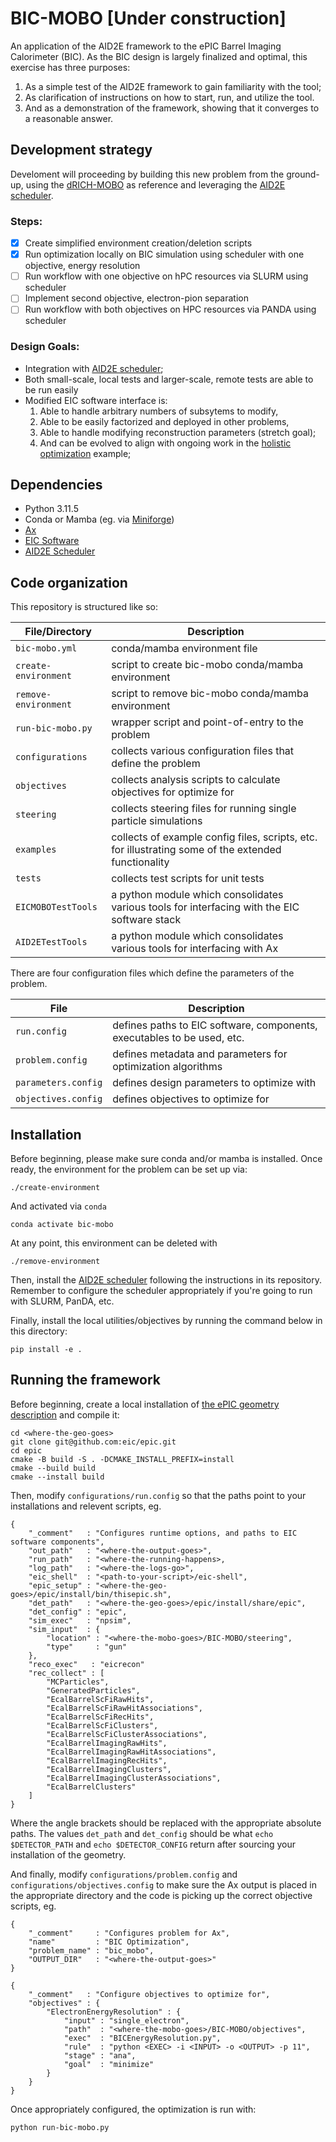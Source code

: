 # BIC-MOBO [Under construction]

An application of the AID2E framework to the ePIC Barrel Imaging Calorimeter (BIC).
As the BIC design is largely finalized and optimal, this exercise has three purposes:

  1. As a simple test of the AID2E framework to gain familiarity with the tool;
  2. As clarification of instructions on how to start, run, and utilize the tool.
  3. And as a demonstration of the framework, showing that it converges to a
     reasonable answer.

## Development strategy

Develoment will proceeding by building this new problem from the ground-up, using
the [dRICH-MOBO](https://github.com/aid2e/dRICH-MOBO) as reference and leveraging
the [AID2E scheduler](https://github.com/aid2e/scheduler_epic).

### Steps:

- [x] Create simplified environment creation/deletion scripts
- [x] Run optimization locally on BIC simulation using scheduler
      with one objective, energy resolution
- [ ] Run workflow with one objective on hPC resources via
      SLURM using scheduler
- [ ] Implement second objective, electron-pion separation
- [ ] Run workflow with both objectives on HPC resources via
      PANDA using scheduler

### Design Goals:

- Integration with [AID2E scheduler](https://github.com/aid2e/scheduler_epic);
- Both small-scale, local tests and larger-scale, remote tests are able to
  be run easily
- Modified EIC software interface is:
    1. Able to handle arbitrary numbers of subsytems to modify,
    2. Able to be easily factorized and deployed in other problems,
    3. Able to handle modifying reconstruction parameters (stretch
       goal);
    4. And can be evolved to align with ongoing work in the [holistic
       optimization](https://github.com/aid2e/HolisticOptimization) example;

## Dependencies

- Python 3.11.5
- Conda or Mamba (eg. via [Miniforge](https://github.com/conda-forge/miniforge)) 
- [Ax](https://ax.dev)
- [EIC Software](https://eic.github.io)
- [AID2E Scheduler](https://github.com/aid2e/scheduler_epic)

## Code organization

This repository is structured like so:

  | File/Directory | Description |
  |----------------|-------------|
  | `bic-mobo.yml` | conda/mamba environment file |
  | `create-environment` | script to create bic-mobo conda/mamba environment |
  | `remove-environment` | script to remove bic-mobo conda/mamba environment |
  | `run-bic-mobo.py` | wrapper script and point-of-entry to the problem |
  | `configurations` | collects various configuration files that define the problem |
  | `objectives` | collects analysis scripts to calculate objectives for optimize for |
  | `steering` | collects steering files for running single particle simulations |
  | `examples` | collects of example config files, scripts, etc. for illustrating some of the extended functionality |
  | `tests` | collects test scripts for unit tests |
  | `EICMOBOTestTools` | a python module which consolidates various tools for interfacing with the EIC software stack |
  | `AID2ETestTools` | a python module which consolidates various tools for interfacing with Ax |

There are four configuration files which define the parameters of the problem.

  | File | Description |
  |------|-------------|
  | `run.config` | defines paths to EIC software, components, executables to be used, etc. |
  | `problem.config` | defines metadata and parameters for optimization algorithms |
  | `parameters.config` | defines design parameters to optimize with |
  | `objectives.config` | defines objectives to optimize for |

## Installation

Before beginning, please make sure conda and/or mamba is installed. Once
ready, the environment for the problem can be set up via:

```
./create-environment
```

And activated via `conda`
```
conda activate bic-mobo
```

At any point, this environment can be deleted with
```
./remove-environment
```

Then, install the [AID2E scheduler](https://github.com/aid2e/scheduler_epic)
following the instructions in its repository. Remember to configure the
scheduler appropriately if you're going to run with SLURM, PanDA, etc.

Finally, install the local utilities/objectives by running
the command below in this directory:
```
pip install -e .
```

## Running the framework

Before beginning, create a local installation of [the ePIC geometry
description](https://github.com/eic/epic) and compile it:
```
cd <where-the-geo-goes>
git clone git@github.com:eic/epic.git
cd epic
cmake -B build -S . -DCMAKE_INSTALL_PREFIX=install
cmake --build build
cmake --install build
```

Then, modify `configurations/run.config` so that the paths point to your
installations and relevent scripts, eg.
```
{
    "_comment"   : "Configures runtime options, and paths to EIC software components",
    "out_path"   : "<where-the-output-goes>",
    "run_path"   : "<where-the-running-happens>,
    "log_path"   : "<where-the-logs-go>",
    "eic_shell"  : "<path-to-your-script>/eic-shell",
    "epic_setup" : "<where-the-geo-goes>/epic/install/bin/thisepic.sh",
    "det_path"   : "<where-the-geo-goes>/epic/install/share/epic",
    "det_config" : "epic",
    "sim_exec"   : "npsim",
    "sim_input"  : {
        "location" : "<where-the-mobo-goes>/BIC-MOBO/steering",
        "type"     : "gun"
    },
    "reco_exec"   : "eicrecon"
    "rec_collect" : [
        "MCParticles",
        "GeneratedParticles",
        "EcalBarrelScFiRawHits",
        "EcalBarrelScFiRawHitAssociations",
        "EcalBarrelScFiRecHits",
        "EcalBarrelScFiClusters",
        "EcalBarrelScFiClusterAssociations",
        "EcalBarrelImagingRawHits",
        "EcalBarrelImagingRawHitAssociations",
        "EcalBarrelImagingRecHits",
        "EcalBarrelImagingClusters",
        "EcalBarrelImagingClusterAssociations",
        "EcalBarrelClusters"
    ]
}

```

Where the angle brackets should be replaced with the appropriate
absolute paths. The values `det_path` and `det_config` should be
what `echo $DETECTOR_PATH` and `echo $DETECTOR_CONFIG` return after
sourcing your installation of the geometry.

And finally, modify `configurations/problem.config` and
`configurations/objectives.config` to make sure the
Ax output is placed in the appropriate directory and the code is
picking up the correct objective scripts, eg.
```
{
    "_comment"     : "Configures problem for Ax",
    "name"         : "BIC Optimization",
    "problem_name" : "bic_mobo",
    "OUTPUT_DIR"   : "<where-the-output-goes>"
}
```

```
{
    "_comment"   : "Configure objectives to optimize for",
    "objectives" : {
        "ElectronEnergyResolution" : {
            "input" : "single_electron",
            "path"  : "<where-the-mobo-goes>/BIC-MOBO/objectives",
            "exec"  : "BICEnergyResolution.py",
            "rule"  : "python <EXEC> -i <INPUT> -o <OUTPUT> -p 11",
            "stage" : "ana",
            "goal"  : "minimize"
        }
    }
}
```

Once appropriately configured, the optimization is run with:
```
python run-bic-mobo.py
```
